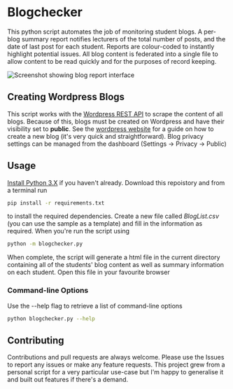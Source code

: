 # Blogchecker

This python script automates the job of monitoring student blogs. A per-blog summary report notifies lecturers of the total number of posts, and the date of last post for each student. Reports are colour-coded to instantly highlight potential issues. All blog content is federated into a single file to allow content to be read quickly and for the purposes of record keeping.

![Screenshot showing blog report interface](https://s3-eu-west-1.amazonaws.com/jackoneill.assethosting/BlogCheckerScreenshot.png)

## Creating Wordpress Blogs
This script works with the [Wordpress REST API](https://developer.wordpress.org/rest-api/) to scrape the content of all blogs. Because of this, blogs must be created on Wordpress and have their visibility set to **public**. See the [wordpress website](https://wordpress.com) for a guide on how to create a new blog (it's very quick and straightforward). Blog privacy settings can be managed from the dashboard (Settings -> Privacy -> Public)

## Usage
[Install Python 3.X](https://www.python.org/downloads/) if you haven't already. Download this repoistory and from a terminal run

```bash
pip install -r requirements.txt
```

to install the required dependencies. Create a new file called *BlogList.csv* (you can use the sample as a template) and fill in the information as required. When you're run the script using

```bash
python -m blogchecker.py
```

When complete, the script will generate a html file in the current directory containing all of the students' blog content as well as summary information on each student. Open this file in your favourite browser


### Command-line Options
Use the --help flag to retrieve a list of command-line options

```bash
python blogchecker.py --help
```

## Contributing
Contributions and pull requests are always welcome. Please use the Issues to report any issues or make any feature requests. This project grew from a personal script for a very particular use-case but I'm happy to generalise it and built out features if there's a demand.

